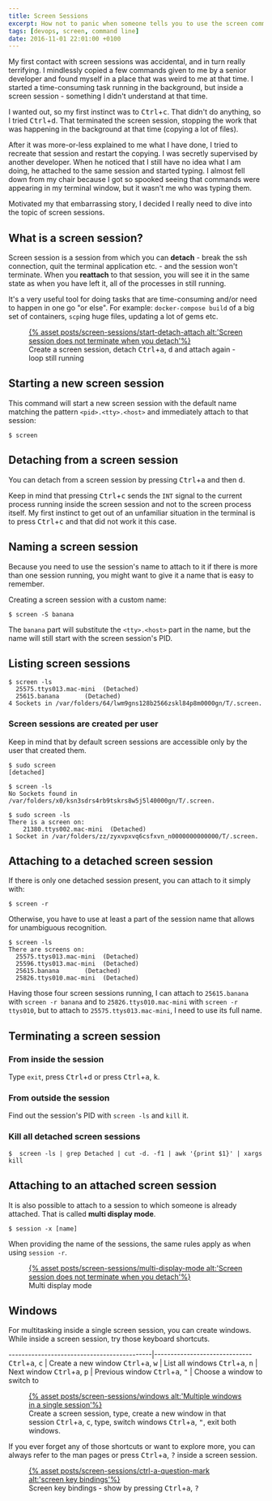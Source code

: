 ```yaml
---
title: Screen Sessions
excerpt: How not to panic when someone tells you to use the screen command.
tags: [devops, screen, command line]
date: 2016-11-01 22:01:00 +0100
---
```


My first contact with screen sessions was accidental, and in turn really terrifying. I mindlessly copied a few commands given to me by a senior developer and found myself in a place that was weird to me at that time. I started a time-consuming task running in the background, but inside a screen session - something I didn't understand at that time.

I wanted out, so my first instinct was to <kbd>Ctrl</kbd>+<kbd>c</kbd>. That didn't do anything, so I tried <kbd>Ctrl</kbd>+<kbd>d</kbd>. That terminated the screen session, stopping the work that was happening in the background at that time (copying a lot of files).

After it was more-or-less explained to me what I have done, I tried to recreate that session and restart the copying. I was secretly supervised by another developer. When he noticed that I still have no idea what I am doing, he attached to the same session and started typing. I almost fell down from my chair because I got so spooked seeing that commands were appearing in my terminal window, but it wasn't me who was typing them.

Motivated my that embarrassing story, I decided I really need to dive into the topic of screen sessions.

## What is a screen session?

Screen session is a session from which you can **detach** - break the ssh connection, quit the terminal application etc. - and the session won't terminate. When you **reattach** to that session, you will see it in the same state as when you have left it, all of the processes in still running.

It's a very useful tool for doing tasks that are time-consuming and/or need to happen in one go "or else". For example: `docker-compose build` of a big set of containers, `scp`ing huge files, updating a lot of gems etc.

<figure>
<a href='{% asset posts/screen-sessions/start-detach-attach @path %}'>
{% asset posts/screen-sessions/start-detach-attach alt:'Screen session does not terminate when you detach'%}
</a>
<figcaption>Create a screen session, detach <kbd>Ctrl</kbd>+<kbd>a</kbd>, <kbd>d</kbd> and attach again - loop still running</figcaption>
</figure>

## Starting a new screen session

This command will start a new screen session with the default name matching the pattern `<pid>.<tty>.<host>` and immediately attach to that session:

```
$ screen
```

## Detaching from a screen session

You can detach from a screen session by pressing <kbd>Ctrl</kbd>+<kbd>a</kbd> and then <kbd>d</kbd>.

Keep in mind that pressing <kbd>Ctrl</kbd>+<kbd>c</kbd> sends the `INT` signal to the current process running inside the screen session and not to the screen process itself. My first instinct to get out of an unfamiliar situation in the terminal is to press <kbd>Ctrl</kbd>+<kbd>c</kbd> and that did not work it this case.

## Naming a screen session

Because you need to use the session's name to attach to it if there is more than one session running, you might want to give it a name that is easy to remember.

Creating a screen session with a custom name:

```
$ screen -S banana
```

The `banana` part will substitute the `<tty>.<host>` part in the name, but the name will still start with the screen session's PID.

## Listing screen sessions

```
$ screen -ls
  25575.ttys013.mac-mini  (Detached)
  25615.banana       (Detached)
4 Sockets in /var/folders/64/lwm9gns128b2566zskl84p8m0000gn/T/.screen.
```

### Screen sessions are created per user

Keep in mind that by default screen sessions are accessible only by the user that created them.

```
$ sudo screen
[detached]

$ screen -ls
No Sockets found in /var/folders/x0/ksn3sdrs4rb9tskrs8w5j5l40000gn/T/.screen.

$ sudo screen -ls
There is a screen on:
	21380.ttys002.mac-mini	(Detached)
1 Socket in /var/folders/zz/zyxvpxvq6csfxvn_n0000000000000/T/.screen.
```

## Attaching to a detached screen session

If there is only one detached session present, you can attach to it simply with:

```
$ screen -r
```

Otherwise, you have to use at least a part of the session name that allows for unambiguous recognition.  

```
$ screen -ls
There are screens on:
  25575.ttys013.mac-mini  (Detached)
  25596.ttys013.mac-mini  (Detached)
  25615.banana       (Detached)
  25826.ttys010.mac-mini  (Detached)
```

Having those four screen sessions running, I can attach to `25615.banana` with `screen -r banana` and to `25826.ttys010.mac-mini` with `screen -r ttys010`, but to attach to `25575.ttys013.mac-mini`, I need to use its full name.

## Terminating a screen session

### From inside the session

Type `exit`, press <kbd>Ctrl</kbd>+<kbd>d</kbd> or press <kbd>Ctrl</kbd>+<kbd>a</kbd>, <kbd>k</kbd>.

### From outside the session

Find out the session's PID with `screen -ls` and `kill` it.

### Kill all detached screen sessions

```
$  screen -ls | grep Detached | cut -d. -f1 | awk '{print $1}' | xargs kill
```

## Attaching to an attached screen session

It is also possible to attach to a session to which someone is already attached. That is called **multi display mode**.

```
$ session -x [name]
```

When providing the name of the sessions, the same rules apply as when using `session -r`.

<figure>
<a href='{% asset posts/screen-sessions/multi-display-mode @path %}'>
{% asset posts/screen-sessions/multi-display-mode alt:'Screen session does not terminate when you detach'%}
</a>
<figcaption>Multi display mode</figcaption>
</figure>

## Windows

For multitasking inside a single screen session, you can create windows. While inside a screen session, try those keyboard shortcuts.

--------------------------------------------|------------------------------
<kbd>Ctrl</kbd>+<kbd>a</kbd>, <kbd>c</kbd>  | Create a new window
<kbd>Ctrl</kbd>+<kbd>a</kbd>, <kbd>w</kbd>  | List all windows
<kbd>Ctrl</kbd>+<kbd>a</kbd>, <kbd>n</kbd>  | Next window
<kbd>Ctrl</kbd>+<kbd>a</kbd>, <kbd>p</kbd>  | Previous window
<kbd>Ctrl</kbd>+<kbd>a</kbd>, <kbd>"</kbd>  | Choose a window to switch to


<figure>
<a href='{% asset posts/screen-sessions/windows @path %}'>
{% asset posts/screen-sessions/windows alt:'Multiple windows in a single session'%}
</a>
<figcaption>Create a screen session, type, create a new window in that session <kbd>Ctrl</kbd>+<kbd>a</kbd>, <kbd>c</kbd>, type, switch windows <kbd>Ctrl</kbd>+<kbd>a</kbd>, <kbd>"</kbd>, exit both windows.</figcaption>
</figure>

If you ever forget any of those shortcuts or want to explore more, you can always refer to the man pages or press <kbd>Ctrl</kbd>+<kbd>a</kbd>, <kbd>?</kbd> inside a screen session.

<figure>
<a href='{% asset posts/screen-sessions/ctrl-a-question-mark @path %}'>
{% asset posts/screen-sessions/ctrl-a-question-mark alt:'screen key bindings'%}
</a>
<figcaption>Screen key bindings - show by pressing <kbd>Ctrl</kbd>+<kbd>a</kbd>, <kbd>?</kbd></figcaption>
</figure>
